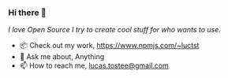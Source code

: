 ### Hi there 👋

*I love Open Source I try to create cool stuff for who wants to use.*

- 📦 Check out my work, https://www.npmjs.com/~luctst
- 💬 Ask me about, Anything
- 📫 How to reach me, lucas.tostee@gmail.com

